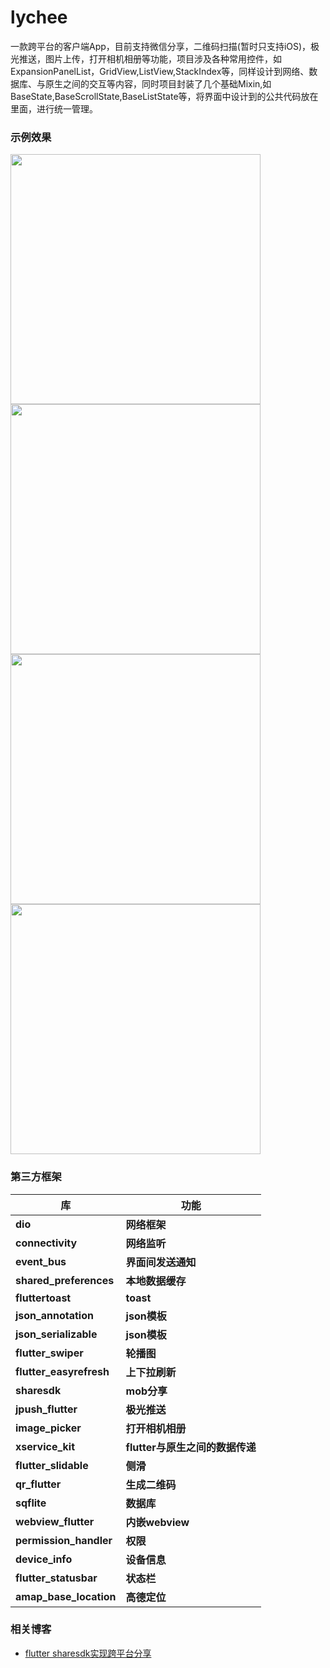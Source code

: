 # lychee

一款跨平台的客户端App，目前支持微信分享，二维码扫描(暂时只支持iOS)，极光推送，图片上传，打开相机相册等功能，项目涉及各种常用控件，如ExpansionPanelList，GridView,ListView,StackIndex等，同样设计到网络、数据库、与原生之间的交互等内容，同时项目封装了几个基础Mixin,如BaseState,BaseScrollState,BaseListState等，将界面中设计到的公共代码放在里面，进行统一管理。

### 示例效果

<img src="https://raw.githubusercontent.com/zhaochengxiang/flutter_lychee/master/效果图/1.jpeg" width="400px"/> <img src="https://raw.githubusercontent.com/zhaochengxiang/flutter_lychee/master/效果图/2.jpeg" width="400px"/>
<img src="https://raw.githubusercontent.com/zhaochengxiang/flutter_lychee/master/效果图/3.jpeg" width="400px"/> <img src="https://raw.githubusercontent.com/zhaochengxiang/flutter_lychee/master/效果图/4.jpeg" width="400px"/>

### 第三方框架

| 库                          | 功能             |
| -------------------------- | -------------- |
| **dio**                    | **网络框架**       |
| **connectivity**           | **网络监听**       |
| **event_bus**              | **界面间发送通知**       |
| **shared_preferences**     | **本地数据缓存**     |
| **fluttertoast**           | **toast**      |
| **json_annotation**        | **json模板**     |
| **json_serializable**      | **json模板**     |
| **flutter_swiper**         | **轮播图**     |
| **flutter_easyrefresh**    | **上下拉刷新**     |
| **sharesdk**               | **mob分享**     |
| **jpush_flutter**          | **极光推送**     |
| **image_picker**           | **打开相机相册**     |
| **xservice_kit**           | **flutter与原生之间的数据传递**     |
| **flutter_slidable**       | **侧滑**         |
| **qr_flutter**             | **生成二维码**         |
| **sqflite**                | **数据库**        |
| **webview_flutter**        | **内嵌webview**    |
| **permission_handler**     | **权限**         |
| **device_info**            | **设备信息**       |
| **flutter_statusbar**      | **状态栏**        |
| **amap_base_location**     | **高德定位**    |

### 相关博客
* [flutter sharesdk实现跨平台分享](https://www.jianshu.com/p/6678c29a963c )
